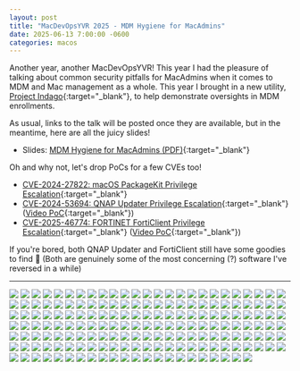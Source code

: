 ```yaml
---
layout: post
title: "MacDevOpsYVR 2025 - MDM Hygiene for MacAdmins"
date: 2025-06-13 7:00:00 -0600
categories: macos
---
```


Another year, another MacDevOpsYVR! This year I had the pleasure of talking about common security pitfalls for MacAdmins when it comes to MDM and Mac management as a whole. This year I brought in a new utility, [Project Indago](http://github.com/ripeda/Indago){:target="_blank"}, to help demonstrate oversights in MDM enrollments.

As usual, links to the talk will be posted once they are available, but in the meantime, here are all the juicy slides!

* Slides: [MDM Hygiene for MacAdmins (PDF)](/assets/Conferences/MacDevOpsYVR-2025/MDM-Hygiene.pdf){:target="_blank"}

Oh and why not, let's drop PoCs for a few CVEs too!

* [CVE-2024-27822: macOS PackageKit Privilege Escalation](https://khronokernel.com/macos/2024/06/03/CVE-2024-27822.html){:target="_blank"}
* [CVE-2024-53694: QNAP Updater Privilege Escalation](/assets/Conferences/MacDevOpsYVR-2025/qnap_updater_exploit.py){:target="_blank"} ([Video PoC](/assets/Conferences/MacDevOpsYVR-2025/qnap_updater_exploit.mov){:target="_blank"})
* [CVE-2025-46774: FORTINET FortiClient Privilege Escalation](/assets/Conferences/MacDevOpsYVR-2025/forticlient.py){:target="_blank"} ([Video PoC](/assets/Conferences/MacDevOpsYVR-2025/forticlient.mov){:target="_blank"})

If you're bored, both QNAP Updater and FortiClient still have some goodies to find 👾 (Both are genuinely some of the most concerning (?) software I've reversed in a while)

---

![](/images/posts/2025-06-13-MDOYVR-2025/MDM-Hygiene-MDOYVR2025.001.png)
![](/images/posts/2025-06-13-MDOYVR-2025/MDM-Hygiene-MDOYVR2025.002.png)
![](/images/posts/2025-06-13-MDOYVR-2025/MDM-Hygiene-MDOYVR2025.003.png)
![](/images/posts/2025-06-13-MDOYVR-2025/MDM-Hygiene-MDOYVR2025.004.png)
![](/images/posts/2025-06-13-MDOYVR-2025/MDM-Hygiene-MDOYVR2025.005.png)
![](/images/posts/2025-06-13-MDOYVR-2025/MDM-Hygiene-MDOYVR2025.006.png)
![](/images/posts/2025-06-13-MDOYVR-2025/MDM-Hygiene-MDOYVR2025.007.png)
![](/images/posts/2025-06-13-MDOYVR-2025/MDM-Hygiene-MDOYVR2025.008.png)
![](/images/posts/2025-06-13-MDOYVR-2025/MDM-Hygiene-MDOYVR2025.009.png)
![](/images/posts/2025-06-13-MDOYVR-2025/MDM-Hygiene-MDOYVR2025.010.png)
![](/images/posts/2025-06-13-MDOYVR-2025/MDM-Hygiene-MDOYVR2025.011.png)
![](/images/posts/2025-06-13-MDOYVR-2025/MDM-Hygiene-MDOYVR2025.012.png)
![](/images/posts/2025-06-13-MDOYVR-2025/MDM-Hygiene-MDOYVR2025.013.png)
![](/images/posts/2025-06-13-MDOYVR-2025/MDM-Hygiene-MDOYVR2025.014.png)
![](/images/posts/2025-06-13-MDOYVR-2025/MDM-Hygiene-MDOYVR2025.015.png)
![](/images/posts/2025-06-13-MDOYVR-2025/MDM-Hygiene-MDOYVR2025.016.png)
![](/images/posts/2025-06-13-MDOYVR-2025/MDM-Hygiene-MDOYVR2025.017.png)
![](/images/posts/2025-06-13-MDOYVR-2025/MDM-Hygiene-MDOYVR2025.018.png)
![](/images/posts/2025-06-13-MDOYVR-2025/MDM-Hygiene-MDOYVR2025.019.png)
![](/images/posts/2025-06-13-MDOYVR-2025/MDM-Hygiene-MDOYVR2025.020.png)
![](/images/posts/2025-06-13-MDOYVR-2025/MDM-Hygiene-MDOYVR2025.021.png)
![](/images/posts/2025-06-13-MDOYVR-2025/MDM-Hygiene-MDOYVR2025.022.png)
![](/images/posts/2025-06-13-MDOYVR-2025/MDM-Hygiene-MDOYVR2025.023.png)
![](/images/posts/2025-06-13-MDOYVR-2025/MDM-Hygiene-MDOYVR2025.024.png)
![](/images/posts/2025-06-13-MDOYVR-2025/MDM-Hygiene-MDOYVR2025.025.png)
![](/images/posts/2025-06-13-MDOYVR-2025/MDM-Hygiene-MDOYVR2025.026.png)
![](/images/posts/2025-06-13-MDOYVR-2025/MDM-Hygiene-MDOYVR2025.027.png)
![](/images/posts/2025-06-13-MDOYVR-2025/MDM-Hygiene-MDOYVR2025.028.png)
![](/images/posts/2025-06-13-MDOYVR-2025/MDM-Hygiene-MDOYVR2025.029.png)
![](/images/posts/2025-06-13-MDOYVR-2025/MDM-Hygiene-MDOYVR2025.030.png)
![](/images/posts/2025-06-13-MDOYVR-2025/MDM-Hygiene-MDOYVR2025.031.png)
![](/images/posts/2025-06-13-MDOYVR-2025/MDM-Hygiene-MDOYVR2025.032.png)
![](/images/posts/2025-06-13-MDOYVR-2025/MDM-Hygiene-MDOYVR2025.033.png)
![](/images/posts/2025-06-13-MDOYVR-2025/MDM-Hygiene-MDOYVR2025.034.png)
![](/images/posts/2025-06-13-MDOYVR-2025/MDM-Hygiene-MDOYVR2025.035.png)
![](/images/posts/2025-06-13-MDOYVR-2025/MDM-Hygiene-MDOYVR2025.036.png)
![](/images/posts/2025-06-13-MDOYVR-2025/MDM-Hygiene-MDOYVR2025.037.png)
![](/images/posts/2025-06-13-MDOYVR-2025/MDM-Hygiene-MDOYVR2025.038.png)
![](/images/posts/2025-06-13-MDOYVR-2025/MDM-Hygiene-MDOYVR2025.039.png)
![](/images/posts/2025-06-13-MDOYVR-2025/MDM-Hygiene-MDOYVR2025.040.png)
![](/images/posts/2025-06-13-MDOYVR-2025/MDM-Hygiene-MDOYVR2025.041.png)
![](/images/posts/2025-06-13-MDOYVR-2025/MDM-Hygiene-MDOYVR2025.042.png)
![](/images/posts/2025-06-13-MDOYVR-2025/MDM-Hygiene-MDOYVR2025.043.png)
![](/images/posts/2025-06-13-MDOYVR-2025/MDM-Hygiene-MDOYVR2025.044.png)
![](/images/posts/2025-06-13-MDOYVR-2025/MDM-Hygiene-MDOYVR2025.045.png)
![](/images/posts/2025-06-13-MDOYVR-2025/MDM-Hygiene-MDOYVR2025.046.png)
![](/images/posts/2025-06-13-MDOYVR-2025/MDM-Hygiene-MDOYVR2025.047.png)
![](/images/posts/2025-06-13-MDOYVR-2025/MDM-Hygiene-MDOYVR2025.048.png)
![](/images/posts/2025-06-13-MDOYVR-2025/MDM-Hygiene-MDOYVR2025.049.png)
![](/images/posts/2025-06-13-MDOYVR-2025/MDM-Hygiene-MDOYVR2025.050.png)
![](/images/posts/2025-06-13-MDOYVR-2025/MDM-Hygiene-MDOYVR2025.051.png)
![](/images/posts/2025-06-13-MDOYVR-2025/MDM-Hygiene-MDOYVR2025.052.png)
![](/images/posts/2025-06-13-MDOYVR-2025/MDM-Hygiene-MDOYVR2025.053.png)
![](/images/posts/2025-06-13-MDOYVR-2025/MDM-Hygiene-MDOYVR2025.054.png)
![](/images/posts/2025-06-13-MDOYVR-2025/MDM-Hygiene-MDOYVR2025.055.png)
![](/images/posts/2025-06-13-MDOYVR-2025/MDM-Hygiene-MDOYVR2025.056.png)
![](/images/posts/2025-06-13-MDOYVR-2025/MDM-Hygiene-MDOYVR2025.057.png)
![](/images/posts/2025-06-13-MDOYVR-2025/MDM-Hygiene-MDOYVR2025.058.png)
![](/images/posts/2025-06-13-MDOYVR-2025/MDM-Hygiene-MDOYVR2025.059.png)
![](/images/posts/2025-06-13-MDOYVR-2025/MDM-Hygiene-MDOYVR2025.060.png)
![](/images/posts/2025-06-13-MDOYVR-2025/MDM-Hygiene-MDOYVR2025.061.png)
![](/images/posts/2025-06-13-MDOYVR-2025/MDM-Hygiene-MDOYVR2025.062.png)
![](/images/posts/2025-06-13-MDOYVR-2025/MDM-Hygiene-MDOYVR2025.063.png)
![](/images/posts/2025-06-13-MDOYVR-2025/MDM-Hygiene-MDOYVR2025.064.png)
![](/images/posts/2025-06-13-MDOYVR-2025/MDM-Hygiene-MDOYVR2025.065.png)
![](/images/posts/2025-06-13-MDOYVR-2025/MDM-Hygiene-MDOYVR2025.066.png)
![](/images/posts/2025-06-13-MDOYVR-2025/MDM-Hygiene-MDOYVR2025.067.png)
![](/images/posts/2025-06-13-MDOYVR-2025/MDM-Hygiene-MDOYVR2025.068.png)
![](/images/posts/2025-06-13-MDOYVR-2025/MDM-Hygiene-MDOYVR2025.069.png)
![](/images/posts/2025-06-13-MDOYVR-2025/MDM-Hygiene-MDOYVR2025.070.png)
![](/images/posts/2025-06-13-MDOYVR-2025/MDM-Hygiene-MDOYVR2025.071.png)
![](/images/posts/2025-06-13-MDOYVR-2025/MDM-Hygiene-MDOYVR2025.072.png)
![](/images/posts/2025-06-13-MDOYVR-2025/MDM-Hygiene-MDOYVR2025.073.png)
![](/images/posts/2025-06-13-MDOYVR-2025/MDM-Hygiene-MDOYVR2025.074.png)
![](/images/posts/2025-06-13-MDOYVR-2025/MDM-Hygiene-MDOYVR2025.075.png)
![](/images/posts/2025-06-13-MDOYVR-2025/MDM-Hygiene-MDOYVR2025.076.png)
![](/images/posts/2025-06-13-MDOYVR-2025/MDM-Hygiene-MDOYVR2025.077.png)
![](/images/posts/2025-06-13-MDOYVR-2025/MDM-Hygiene-MDOYVR2025.078.png)
![](/images/posts/2025-06-13-MDOYVR-2025/MDM-Hygiene-MDOYVR2025.079.png)
![](/images/posts/2025-06-13-MDOYVR-2025/MDM-Hygiene-MDOYVR2025.080.png)
![](/images/posts/2025-06-13-MDOYVR-2025/MDM-Hygiene-MDOYVR2025.081.png)
![](/images/posts/2025-06-13-MDOYVR-2025/MDM-Hygiene-MDOYVR2025.082.png)
![](/images/posts/2025-06-13-MDOYVR-2025/MDM-Hygiene-MDOYVR2025.083.png)
![](/images/posts/2025-06-13-MDOYVR-2025/MDM-Hygiene-MDOYVR2025.084.png)
![](/images/posts/2025-06-13-MDOYVR-2025/MDM-Hygiene-MDOYVR2025.085.png)
![](/images/posts/2025-06-13-MDOYVR-2025/MDM-Hygiene-MDOYVR2025.086.png)
![](/images/posts/2025-06-13-MDOYVR-2025/MDM-Hygiene-MDOYVR2025.087.png)
![](/images/posts/2025-06-13-MDOYVR-2025/MDM-Hygiene-MDOYVR2025.088.png)
![](/images/posts/2025-06-13-MDOYVR-2025/MDM-Hygiene-MDOYVR2025.089.png)
![](/images/posts/2025-06-13-MDOYVR-2025/MDM-Hygiene-MDOYVR2025.090.png)
![](/images/posts/2025-06-13-MDOYVR-2025/MDM-Hygiene-MDOYVR2025.091.png)
![](/images/posts/2025-06-13-MDOYVR-2025/MDM-Hygiene-MDOYVR2025.092.png)
![](/images/posts/2025-06-13-MDOYVR-2025/MDM-Hygiene-MDOYVR2025.093.png)
![](/images/posts/2025-06-13-MDOYVR-2025/MDM-Hygiene-MDOYVR2025.094.png)
![](/images/posts/2025-06-13-MDOYVR-2025/MDM-Hygiene-MDOYVR2025.095.png)
![](/images/posts/2025-06-13-MDOYVR-2025/MDM-Hygiene-MDOYVR2025.096.png)
![](/images/posts/2025-06-13-MDOYVR-2025/MDM-Hygiene-MDOYVR2025.097.png)
![](/images/posts/2025-06-13-MDOYVR-2025/MDM-Hygiene-MDOYVR2025.098.png)
![](/images/posts/2025-06-13-MDOYVR-2025/MDM-Hygiene-MDOYVR2025.099.png)
![](/images/posts/2025-06-13-MDOYVR-2025/MDM-Hygiene-MDOYVR2025.100.png)
![](/images/posts/2025-06-13-MDOYVR-2025/MDM-Hygiene-MDOYVR2025.101.png)
![](/images/posts/2025-06-13-MDOYVR-2025/MDM-Hygiene-MDOYVR2025.102.png)
![](/images/posts/2025-06-13-MDOYVR-2025/MDM-Hygiene-MDOYVR2025.103.png)
![](/images/posts/2025-06-13-MDOYVR-2025/MDM-Hygiene-MDOYVR2025.104.png)
![](/images/posts/2025-06-13-MDOYVR-2025/MDM-Hygiene-MDOYVR2025.105.png)
![](/images/posts/2025-06-13-MDOYVR-2025/MDM-Hygiene-MDOYVR2025.106.png)
![](/images/posts/2025-06-13-MDOYVR-2025/MDM-Hygiene-MDOYVR2025.107.png)
![](/images/posts/2025-06-13-MDOYVR-2025/MDM-Hygiene-MDOYVR2025.108.png)
![](/images/posts/2025-06-13-MDOYVR-2025/MDM-Hygiene-MDOYVR2025.109.png)
![](/images/posts/2025-06-13-MDOYVR-2025/MDM-Hygiene-MDOYVR2025.110.png)
![](/images/posts/2025-06-13-MDOYVR-2025/MDM-Hygiene-MDOYVR2025.111.png)
![](/images/posts/2025-06-13-MDOYVR-2025/MDM-Hygiene-MDOYVR2025.112.png)
![](/images/posts/2025-06-13-MDOYVR-2025/MDM-Hygiene-MDOYVR2025.113.png)
![](/images/posts/2025-06-13-MDOYVR-2025/MDM-Hygiene-MDOYVR2025.114.png)
![](/images/posts/2025-06-13-MDOYVR-2025/MDM-Hygiene-MDOYVR2025.115.png)
![](/images/posts/2025-06-13-MDOYVR-2025/MDM-Hygiene-MDOYVR2025.116.png)
![](/images/posts/2025-06-13-MDOYVR-2025/MDM-Hygiene-MDOYVR2025.117.png)
![](/images/posts/2025-06-13-MDOYVR-2025/MDM-Hygiene-MDOYVR2025.118.png)
![](/images/posts/2025-06-13-MDOYVR-2025/MDM-Hygiene-MDOYVR2025.119.png)
![](/images/posts/2025-06-13-MDOYVR-2025/MDM-Hygiene-MDOYVR2025.120.png)
![](/images/posts/2025-06-13-MDOYVR-2025/MDM-Hygiene-MDOYVR2025.121.png)
![](/images/posts/2025-06-13-MDOYVR-2025/MDM-Hygiene-MDOYVR2025.122.png)
![](/images/posts/2025-06-13-MDOYVR-2025/MDM-Hygiene-MDOYVR2025.123.png)
![](/images/posts/2025-06-13-MDOYVR-2025/MDM-Hygiene-MDOYVR2025.124.png)
![](/images/posts/2025-06-13-MDOYVR-2025/MDM-Hygiene-MDOYVR2025.125.png)
![](/images/posts/2025-06-13-MDOYVR-2025/MDM-Hygiene-MDOYVR2025.126.png)
![](/images/posts/2025-06-13-MDOYVR-2025/MDM-Hygiene-MDOYVR2025.127.png)
![](/images/posts/2025-06-13-MDOYVR-2025/MDM-Hygiene-MDOYVR2025.128.png)
![](/images/posts/2025-06-13-MDOYVR-2025/MDM-Hygiene-MDOYVR2025.129.png)
![](/images/posts/2025-06-13-MDOYVR-2025/MDM-Hygiene-MDOYVR2025.130.png)
![](/images/posts/2025-06-13-MDOYVR-2025/MDM-Hygiene-MDOYVR2025.131.png)
![](/images/posts/2025-06-13-MDOYVR-2025/MDM-Hygiene-MDOYVR2025.132.png)
![](/images/posts/2025-06-13-MDOYVR-2025/MDM-Hygiene-MDOYVR2025.133.png)
![](/images/posts/2025-06-13-MDOYVR-2025/MDM-Hygiene-MDOYVR2025.134.png)
![](/images/posts/2025-06-13-MDOYVR-2025/MDM-Hygiene-MDOYVR2025.135.png)
![](/images/posts/2025-06-13-MDOYVR-2025/MDM-Hygiene-MDOYVR2025.136.png)
![](/images/posts/2025-06-13-MDOYVR-2025/MDM-Hygiene-MDOYVR2025.137.png)
![](/images/posts/2025-06-13-MDOYVR-2025/MDM-Hygiene-MDOYVR2025.138.png)
![](/images/posts/2025-06-13-MDOYVR-2025/MDM-Hygiene-MDOYVR2025.139.png)
![](/images/posts/2025-06-13-MDOYVR-2025/MDM-Hygiene-MDOYVR2025.140.png)
![](/images/posts/2025-06-13-MDOYVR-2025/MDM-Hygiene-MDOYVR2025.141.png)
![](/images/posts/2025-06-13-MDOYVR-2025/MDM-Hygiene-MDOYVR2025.142.png)
![](/images/posts/2025-06-13-MDOYVR-2025/MDM-Hygiene-MDOYVR2025.143.png)
![](/images/posts/2025-06-13-MDOYVR-2025/MDM-Hygiene-MDOYVR2025.144.png)
![](/images/posts/2025-06-13-MDOYVR-2025/MDM-Hygiene-MDOYVR2025.145.png)
![](/images/posts/2025-06-13-MDOYVR-2025/MDM-Hygiene-MDOYVR2025.146.png)
![](/images/posts/2025-06-13-MDOYVR-2025/MDM-Hygiene-MDOYVR2025.147.png)
![](/images/posts/2025-06-13-MDOYVR-2025/MDM-Hygiene-MDOYVR2025.148.png)
![](/images/posts/2025-06-13-MDOYVR-2025/MDM-Hygiene-MDOYVR2025.149.png)
![](/images/posts/2025-06-13-MDOYVR-2025/MDM-Hygiene-MDOYVR2025.150.png)
![](/images/posts/2025-06-13-MDOYVR-2025/MDM-Hygiene-MDOYVR2025.151.png)
![](/images/posts/2025-06-13-MDOYVR-2025/MDM-Hygiene-MDOYVR2025.152.png)
![](/images/posts/2025-06-13-MDOYVR-2025/MDM-Hygiene-MDOYVR2025.153.png)
![](/images/posts/2025-06-13-MDOYVR-2025/MDM-Hygiene-MDOYVR2025.154.png)
![](/images/posts/2025-06-13-MDOYVR-2025/MDM-Hygiene-MDOYVR2025.155.png)
![](/images/posts/2025-06-13-MDOYVR-2025/MDM-Hygiene-MDOYVR2025.156.png)
![](/images/posts/2025-06-13-MDOYVR-2025/MDM-Hygiene-MDOYVR2025.157.png)
![](/images/posts/2025-06-13-MDOYVR-2025/MDM-Hygiene-MDOYVR2025.158.png)
![](/images/posts/2025-06-13-MDOYVR-2025/MDM-Hygiene-MDOYVR2025.159.png)
![](/images/posts/2025-06-13-MDOYVR-2025/MDM-Hygiene-MDOYVR2025.160.png)
![](/images/posts/2025-06-13-MDOYVR-2025/MDM-Hygiene-MDOYVR2025.161.png)
![](/images/posts/2025-06-13-MDOYVR-2025/MDM-Hygiene-MDOYVR2025.162.png)
![](/images/posts/2025-06-13-MDOYVR-2025/MDM-Hygiene-MDOYVR2025.163.png)
![](/images/posts/2025-06-13-MDOYVR-2025/MDM-Hygiene-MDOYVR2025.164.png)
![](/images/posts/2025-06-13-MDOYVR-2025/MDM-Hygiene-MDOYVR2025.165.png)
![](/images/posts/2025-06-13-MDOYVR-2025/MDM-Hygiene-MDOYVR2025.166.png)
![](/images/posts/2025-06-13-MDOYVR-2025/MDM-Hygiene-MDOYVR2025.167.png)
![](/images/posts/2025-06-13-MDOYVR-2025/MDM-Hygiene-MDOYVR2025.168.png)
![](/images/posts/2025-06-13-MDOYVR-2025/MDM-Hygiene-MDOYVR2025.169.png)
![](/images/posts/2025-06-13-MDOYVR-2025/MDM-Hygiene-MDOYVR2025.170.png)
![](/images/posts/2025-06-13-MDOYVR-2025/MDM-Hygiene-MDOYVR2025.171.png)
![](/images/posts/2025-06-13-MDOYVR-2025/MDM-Hygiene-MDOYVR2025.172.png)